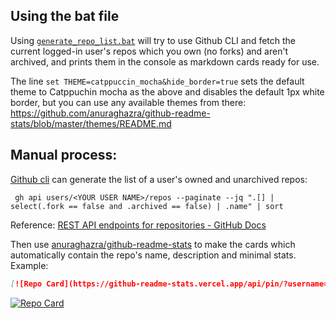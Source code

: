 ## Using the bat file

Using [`generate_repo_list.bat`](https://github.com/Lauloque/Lauloque/blob/main/generate_repo_list.bat) will try to use Github CLI and fetch the current logged-in user's repos which you own (no forks) and aren't archived, and prints them in the console as markdown cards ready for use.

The line `set THEME=catppuccin_mocha&hide_border=true` sets the default theme to Catppuchin mocha as the above and disables the default 1px white border, but you can use any available themes from there: https://github.com/anuraghazra/github-readme-stats/blob/master/themes/README.md

## Manual process:

[Github cli](https://github.com/cli/cli) can generate the list of a user's owned and unarchived repos:

```
 gh api users/<YOUR USER NAME>/repos --paginate --jq ".[] | select(.fork == false and .archived == false) | .name" | sort
```

Reference: [REST API endpoints for repositories - GitHub Docs](https://docs.github.com/en/rest/repos/repos?apiVersion=2022-11-28#list-repositories-for-a-user)

Then use [anuraghazra/github-readme-stats](https://github.com/anuraghazra/github-readme-stats) to make the cards which automatically contain the repo's name, description and minimal stats. Example:

```md
[![Repo Card](https://github-readme-stats.vercel.app/api/pin/?username=Lauloque&repo=convertRotationMode&theme=catppuccin_mocha&hide_border=true)](https://github.com/Lauloque/convertRotationMode)
```
[![Repo Card](https://github-readme-stats.vercel.app/api/pin/?username=Lauloque&repo=convertRotationMode&theme=catppuccin_mocha&hide_border=true)](https://github.com/Lauloque/convertRotationMode)
